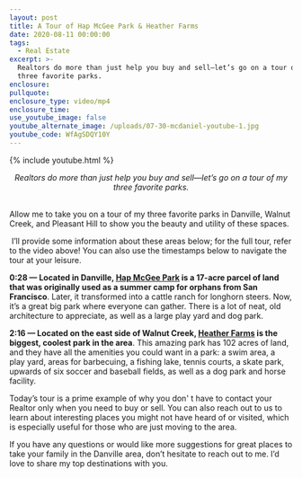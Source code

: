 ```yaml
---
layout: post
title: A Tour of Hap McGee Park & Heather Farms
date: 2020-08-11 00:00:00
tags:
  - Real Estate
excerpt: >-
  Realtors do more than just help you buy and sell—let’s go on a tour of my
  three favorite parks.
enclosure:
pullquote:
enclosure_type: video/mp4
enclosure_time:
use_youtube_image: false
youtube_alternate_image: /uploads/07-30-mcdaniel-youtube-1.jpg
youtube_code: WfAgSDQY10Y
---
```


{% include youtube.html %}

<center><em>Realtors do more than just help you buy and sell&mdash;let&rsquo;s go on a tour of my three favorite parks.</em></center>

<br>Allow me to take you on a tour of my three favorite parks in Danville, Walnut Creek, and Pleasant Hill to show you the beauty and utility of these spaces.

&nbsp;I’ll provide some information about these areas below; for the full tour, refer to the video above\! You can also use the timestamps below to navigate the tour at your leisure.

**0:28 — Located in Danville, <u><a target="_blank" rel="noopener" href="https://www.danville.ca.gov/613/Hap-Magee-Ranch-Park">Hap McGee Park</a></u> is a 17-acre parcel of land that was originally used as a summer camp for orphans from San Francisco**. Later, it transformed into a cattle ranch for longhorn steers. Now, it’s a great big park where everyone can gather. There is a lot of neat, old architecture to appreciate, as well as a large play yard and dog park.

**2:16 — Located on the east side of Walnut Creek, <u><a target="_blank" rel="noopener" href="https://www.walnut-creek.org/Home/Components/FacilityDirectory/FacilityDirectory/51/665">Heather Farms</a></u> is the biggest, coolest park in the area**. This amazing park has 102 acres of land, and they have all the amenities you could want in a park: a swim area, a play yard, areas for barbecuing, a fishing lake, tennis courts, a skate park, upwards of six soccer and baseball fields, as well as a dog park and horse facility.

Today’s tour is a prime example of why you don' t have to contact your Realtor only when you need to buy or sell. You can also reach out to us to learn about interesting places you might not have heard of or visited, which is especially useful for those who are just moving to the area.

If you have any questions or would like more suggestions for great places to take your family in the Danville area, don’t hesitate to reach out to me. I’d love to share my top destinations with you.